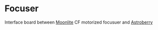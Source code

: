 # Focuser

Interface board between [Moonlite](https://focuser.com/products.php) CF motorized focusuer and [Astroberry](https://www.astroberry.io) 
